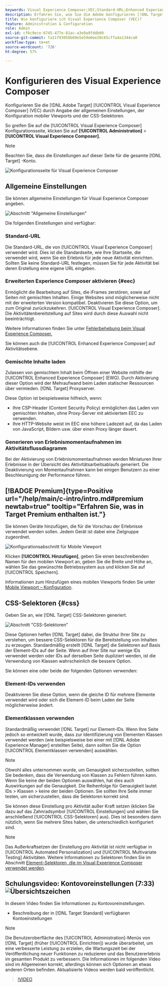 ```yaml
---
keywords: Visual Experience Composer;VEC;Standard-URL;Enhanced Experience Composer;EEC;gemischte Inhalte;Erlebnismomentaufnahmen;mobiler Viewport;CSS;CSS-Selektoren
description: Erfahren Sie, wie Sie die Adobe konfigurieren [!DNL Target] Visual Experience Composer (VEC) durch Festlegen der allgemeinen Einstellungen, der Konfiguration mobiler Viewports und der CSS-Selektoren.
title: Wie konfiguriere ich Visual Experience Composer (VEC)?
feature: Administration & Configuration
role: Admin
exl-id: cf6c9ece-6745-477e-81ac-a3e9a9fddb09
source-git-commit: fa11f93058b69e5e59e0ee20c65cffa4a1344ca0
workflow-type: tm+mt
source-wordcount: '726'
ht-degree: 57%

---
```


# Konfigurieren des Visual Experience Composer

Konfigurieren Sie die [!DNL Adobe Target] [!UICONTROL Visual Experience Composer] (VEC) durch Angabe der allgemeinen Einstellungen, der Konfiguration mobiler Viewports und der CSS-Selektoren.

So greifen Sie auf die [!UICONTROL Visual Experience Composer] Konfigurationsseite, klicken Sie auf **[!UICONTROL Administration]** > **[!UICONTROL Visual Experience Composer].**

>[!NOTE]
>
>Beachten Sie, dass die Einstellungen auf dieser Seite für die gesamte [!DNL Target] -Konto.

![Konfigurationsseite für Visual Experience Composer](/help/main/administrating-target/assets/vec.png)

## Allgemeine Einstellungen

Sie können allgemeine Einstellungen für Visual Experience Composer angeben.

![Abschnitt &quot;Allgemeine Einstellungen&quot;](/help/main/administrating-target/assets/general-settings.png)

Die folgenden Einstellungen sind verfügbar:

### Standard-URL

Die Standard-URL, die von [!UICONTROL Visual Experience Composer] verwendet wird. Dies ist die Standardseite, wie Ihre Startseite, die verwendet wird, wenn Sie ein Erlebnis für jede neue Aktivität einrichten. Sollten Sie keine Standard-URL festlegen, müssen Sie für jede Aktivität bei deren Erstellung eine eigene URL eingeben.

### Erweiterten Experience Composer aktivieren {#eec}

Ermöglicht die Bearbeitung auf Sites, die iFrames zerstören, sowie auf Seiten mit gemischten Inhalten. Einige Websites sind möglicherweise nicht mit der erweiterten Version kompatibel. Deaktivieren Sie diese Option, um zum Original zurückzukehren. [!UICONTROL Visual Experience Composer]. Die Aktivitätenbereitstellung auf Sites wird durch diese Auswahl nicht beeinträchtigt.

Weitere Informationen finden Sie unter [Fehlerbehebung beim Visual Experience Composer.](/help/main/c-experiences/c-visual-experience-composer/r-troubleshoot-composer/troubleshoot-composer.md)

Sie können auch die [!UICONTROL Enhanced Experience Composer] auf Aktivitätsebene.

### Gemischte Inhalte laden

Zulassen von gemischtem Inhalt beim Öffnen einer Website mithilfe der [!UICONTROL Enhanced Experience Composer] (EWG). Durch Aktivierung dieser Option wird der Mehraufwand beim Laden statischer Ressourcen über vermieden. [!DNL Target] Proxyserver.

Diese Option ist beispielsweise hilfreich, wenn:

* Ihre CSP-Header (Content Security Policy) ermöglichen das Laden von gemischten Inhalten, ohne Proxy-Server mit aktiviertem EEC zu verwenden.
* Ihre HTTP-Website weist im EEC eine höhere Ladezeit auf, da das Laden von JavaScript, Bildern usw. über einen Proxy länger dauert.

### Generieren von Erlebnismomentaufnahmen im Aktivitätsflussdiagramm

Bei der Aktivierung von Erlebnismomentaufnahmen werden Miniaturen Ihrer Erlebnisse in der Übersicht des Aktivitätsarbeitsablaufs generiert. Die Deaktivierung von Momentaufnahmen kann bei einigen Benutzern zu einer Beschleunigung der Performance führen.

## [!BADGE Premium]{type=Positive url="/help/main/c-intro/intro.md#premium newtab=true" tooltip="Erfahren Sie, was in Target Premium enthalten ist."}

Sie können Geräte hinzufügen, die für die Vorschau der Erlebnisse verwendet werden sollen. Jedem Gerät ist dabei eine Zielgruppe zugeordnet.

![Konfigurationsabschnitt für Mobile Viewport](/help/main/administrating-target/assets/mobile-viewport-configuration.png)

Klicken **[!UICONTROL Hinzufügen]**, geben Sie einen beschreibenden Namen für den mobilen Viewport an, geben Sie die Breite und Höhe an, wählen Sie das gewünschte Betriebssystem aus und klicken Sie auf [!UICONTROL Speichern].

Informationen zum Hinzufügen eines mobilen Viewports finden Sie unter [Mobile Viewport – Konfiguration](/help/main/c-experiences/c-visual-experience-composer/mobile-viewports.md).

## CSS-Selektoren {#css}

Geben Sie an, wie [!DNL Target] CSS-Selektoren generiert.

![Abschnitt &quot;CSS-Selektoren&quot;](/help/main/administrating-target/assets/css-selectors.png)

Diese Optionen helfen [!DNL Target] dabei, die Struktur Ihrer Site zu verstehen, um bessere CSS-Selektoren für die Bereitstellung von Inhalten zu erzeugen. Standardmäßig erstellt [!DNL Target] die Selektoren auf Basis der Element-IDs auf der Seite. Wenn auf Ihrer Site nur wenige IDs verwendet werden oder IDs auf derselben Seite dupliziert werden, ist die Verwendung von Klassen wahrscheinlich die bessere Option.

Sie können eine oder beide der folgenden Optionen verwenden:

### Element-IDs verwenden

Deaktivieren Sie diese Option, wenn die gleiche ID für mehrere Elemente verwendet wird oder sich die Element-ID beim Laden der Seite möglicherweise ändert.

### Elementklassen verwenden

Standardmäßig verwendet [!DNL Target] nur Element-IDs. Wenn Ihre Seite jedoch so entwickelt wurde, dass zur Identifizierung von Elementen Klassen verwendet werden (wie beispielsweise bei einer mit [!DNL Adobe Experience Manager] erstellten Seite), dann sollten Sie die Option [!UICONTROL Elementklassen verwenden] auswählen.

>[!NOTE]
>
>Obwohl alles unternommen wurde, um Genauigkeit sicherzustellen, sollten Sie bedenken, dass die Verwendung von Klassen zu Fehlern führen kann. Wenn Sie keine der beiden Optionen auswählen, hat dies auch Auswirkungen auf die Genauigkeit. Die Reihenfolge für Genauigkeit lautet IDs > Klassen > keine der beiden Optionen. Sie sollten Ihre Seite immer testen, um sicherzustellen, dass die Selektoren korrekt sind.

Sie können diese Einstellung pro Aktivität außer Kraft setzen (klicken Sie dazu auf das Zahnradsymbol [!UICONTROL Einstellungen] und wählen Sie anschließend [!UICONTROL CSS-Selektoren] aus). Dies ist besonders dann nützlich, wenn Sie mehrere Sites haben, die unterschiedlich konfiguriert sind.

>[!NOTE]
>
>Das Außerkraftsetzen der Einstellung pro Aktivität ist nicht verfügbar in [!UICONTROL Automated Personalization] und [!UICONTROL Multivariate Testing] Aktivitäten.  Weitere Informationen zu Selektoren finden Sie im Abschnitt [Element-Selektoren, die im Visual Experience Composer verwendet werden](/help/main/c-experiences/c-visual-experience-composer/vec-selectors.md).

## Schulungsvideo: Kontovoreinstellungen (7:33) ![Übersichtszeichen](/help/main/assets/overview.png)

In diesem Video finden Sie Informationen zu Kontovoreinstellungen.

* Beschreibung der in [!DNL Target Standard] verfügbaren Kontoeinstellungen

>[!NOTE]
>
>Die Benutzeroberfläche des [!UICONTROL Administration]-Menüs von [!DNL Target] (früher [!UICONTROL Einrichten]) wurde überarbeitet, um eine verbesserte Leistung zu erzielen, die Wartungszeit bei der Veröffentlichung neuer Funktionen zu reduzieren und das Benutzererlebnis im gesamten Produkt zu verbessern. Die Informationen im folgenden Video sind im Allgemeinen korrekt, allerdings können sich Optionen an etwas anderen Orten befinden. Aktualisierte Videos werden bald veröffentlicht.

>[!VIDEO](https://video.tv.adobe.com/v/17379)
